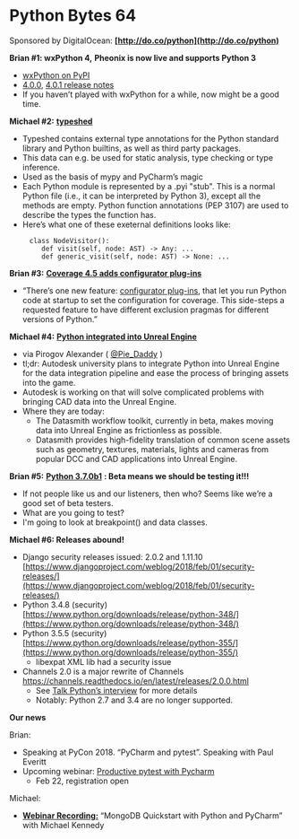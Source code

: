 # Python Bytes 64
Sponsored by DigitalOcean: **[http://do.co/python](http://do.co/python)**

**Brian #1: wxPython 4,** **Pheonix is now live and supports Python 3**

- [wxPython on PyPI](https://pypi.python.org/pypi/wxPython/4.0.0)
- [4.0.0](https://www.wxpython.org/news/wxpython-4.0.0-release/index.html), [4.0.1 release notes](https://www.wxpython.org/news/wxpython-4.0.1-release/index.html)
- If you haven’t played with wxPython for a while, now might be a good time.

**Michael #2:** [**typeshed**](https://github.com/python/typeshed)

- Typeshed contains external type annotations for the Python standard library and Python builtins, as well as third party packages.
- This data can e.g. be used for static analysis, type checking or type inference. 
- Used as the basis of mypy and PyCharm’s magic
- Each Python module is represented by a .pyi "stub". This is a normal Python file (i.e., it can be interpreted by Python 3), except all the methods are empty. Python function annotations (PEP 3107) are used to describe the types the function has.
- Here’s what one of these exeternal definitions looks like:

```
     class NodeVisitor():
        def visit(self, node: AST) -> Any: ...
        def generic_visit(self, node: AST) -> None: ...
```

**Brian #3:** [**Coverage 4.5 adds configurator plug-ins**](https://nedbatchelder.com/blog/201802/coverage_45.html)

- “There’s one new feature: [configurator plug-ins](http://coverage.readthedocs.io/en/latest/api_plugin.html#configurers), that let you run Python code at startup to set the configuration for coverage. This side-steps a requested feature to have different exclusion pragmas for different versions of Python.”


**Michael #4:** [**Python integrated into Unreal Engine**](https://www.unrealengine.com/en-US/blog/technology-sneak-peek-python-in-unreal-engine)

- via  Pirogov Alexander‏ ( [@Pie_Daddy](https://twitter.com/Pie_Daddy/status/948934041985781760) )
- tl;dr: Autodesk university plans to integrate Python into Unreal Engine for the data integration pipeline and ease the process of bringing assets into the game.
- Autodesk is working on that will solve complicated problems with bringing CAD data into the Unreal Engine.
- Where they are today: 
	- The Datasmith workflow toolkit, currently in beta, makes moving data into Unreal Engine as frictionless as possible. 
	- Datasmith provides high-fidelity translation of common scene assets such as geometry, textures, materials, lights and cameras from popular DCC and CAD applications into Unreal Engine.


**Brian #5:** [**Python 3.7.0b1**](https://www.python.org/downloads/release/python-370b1/) **: Beta means we should be testing it!!!**

- If not people like us and our listeners, then who? Seems like we’re a good set of beta testers.
- What are you going to test?
- I'm going to look at breakpoint() and data classes.

**Michael #6: Releases abound!**

- Django security releases issued: 2.0.2 and 1.11.10
  [https://www.djangoproject.com/weblog/2018/feb/01/security-releases/](https://www.djangoproject.com/weblog/2018/feb/01/security-releases/)
- Python 3.4.8 (security)
  [https://www.python.org/downloads/release/python-348/](https://www.python.org/downloads/release/python-348/)
- Python 3.5.5 (security)
  [https://www.python.org/downloads/release/python-355/](https://www.python.org/downloads/release/python-355/)
	 - libexpat XML lib had a security issue
- Channels 2.0 is a major rewrite of Channels
  https://channels.readthedocs.io/en/latest/releases/2.0.0.html
	- See [Talk Python’s interview](https://talkpython.fm/episodes/show/98/adding-concurrency-to-django-with-django-channels) for more details
	- Notably: Python 2.7 and 3.4 are no longer supported.

**Our news**

Brian:

- Speaking at PyCon 2018. “PyCharm and pytest”. Speaking with Paul Everitt
- Upcoming webinar: [Productive pytest with Pycharm](https://blog.jetbrains.com/pycharm/2018/02/webinar-productive-pytest-with-pycharm-with-brian-okken/)
  - Feb 22, registration open

Michael:

- [**Webinar Recording:**](https://blog.jetbrains.com/pycharm/2018/02/webinar-recording-mongodb-quickstart-with-python-and-pycharm-with-michael-kennedy/) “MongoDB Quickstart with Python and PyCharm” with Michael Kennedy
